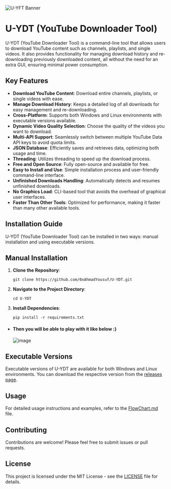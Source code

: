 ![U-YFT Banner](https://github.com/0xAhmadYousuf/U-YDT/assets/139548576/60224717-966f-4e00-9ddb-358327f6879b)

# U-YDT (YouTube Downloader Tool)

U-YDT (YouTube Downloader Tool) is a command-line tool that allows users to download YouTube content such as channels, playlists, and single videos. It also provides functionality for managing download history and re-downloading previously downloaded content, all without the need for an extra GUI, ensuring minimal power consumption.

## Key Features

- **Download YouTube Content**: Download entire channels, playlists, or single videos with ease.
- **Manage Download History**: Keeps a detailed log of all downloads for easy management and re-downloading.
- **Cross-Platform**: Supports both Windows and Linux environments with executable versions available.
- **Dynamic Video Quality Selection**: Choose the quality of the videos you want to download.
- **Multi-API Support**: Seamlessly switch between multiple YouTube Data API keys to avoid quota limits.
- **JSON Database**: Efficiently saves and retrieves data, optimizing both usage and time.
- **Threading**: Utilizes threading to speed up the download process.
- **Free and Open Source**: Fully open-source and available for free.
- **Easy to Install and Use**: Simple installation process and user-friendly command-line interface.
- **Unfinished Downloads Handling**: Automatically detects and resumes unfinished downloads.
- **No Graphics Load**: CLI-based tool that avoids the overhead of graphical user interfaces.
- **Faster Than Other Tools**: Optimized for performance, making it faster than many other available tools.


## Installation Guide

U-YDT (YouTube Downloader Tool) can be installed in two ways: manual installation and using executable versions.

## Manual Installation

1. **Clone the Repository**: 
   ```
   git clone https://github.com/0xAhmadYousuf/U-YDT.git
   ```

2. **Navigate to the Project Directory**:
   ```
   cd U-YDT
   ```

3. **Install Dependencies**:
   ```
   pip install -r requirements.txt
   ```
- #### Then you will be able to play with it like below :}
  ![image](https://github.com/0xAhmadYousuf/U-YDT/assets/139548576/84ebb29c-fdd4-49b7-ae09-ef15e03d2e78)



## Executable Versions

Executable versions of U-YDT are available for both Windows and Linux environments. You can download the respective version from the [releases page](https://github.com/0xAhmadYousuf/U-YDT/releases).

## Usage

For detailed usage instructions and examples, refer to the [FlowChart.md](FlowChart.md) file.

## Contributing

Contributions are welcome! Please feel free to submit issues or pull requests.

## License

This project is licensed under the MIT License - see the [LICENSE](LICENSE) file for details.
